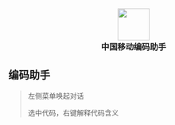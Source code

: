 <h3 align="center"><img src="https://raw.githubusercontent.com/gencay/chinamobile-codehelper/main/images/ai-logo.png" height="64"><br>中国移动编码助手</h3>

## 编码助手

> 左侧菜单唤起对话
>
> 选中代码，右键解释代码含义
